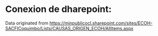 # Conexion de dharepoint:
 
Data originated from https://minpublicocl.sharepoint.com/sites/ECOH-SACFICoquimbo/Lists/CAUSAS_ORIGEN_ECOH/AllItems.aspx

